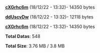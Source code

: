 [**cXGrhc6m**](/data/cXGrhc6m.txt) (18/12/22 - 13:32)- 14350 bytes

[**ddUscvDw**](/data/ddUscvDw.txt) (18/12/22 - 13:32)- 12118 bytes

[**cXGrhc6m**](/data/cXGrhc6m.txt) (18/12/22 - 13:32)- 14350 bytes

**Total Datas**: 548

**Total Size**: 3.76 MB / 3.8 MB